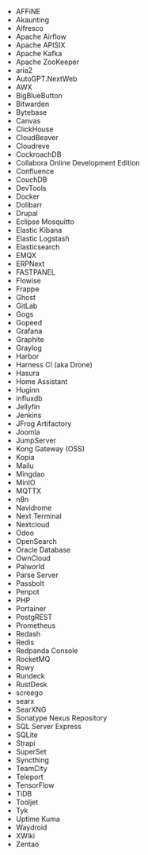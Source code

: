 - AFFiNE
- Akaunting
- Alfresco
- Apache Airflow
- Apache APISIX
- Apache Kafka
- Apache ZooKeeper
- aria2
- AutoGPT.NextWeb
- AWX
- BigBlueButton
- Bitwarden
- Bytebase
- Canvas
- ClickHouse
- CloudBeaver
- Cloudreve
- CockroachDB
- Collabora Online Development Edition
- Confluence
- CouchDB
- DevTools
- Docker
- Dolibarr
- Drupal
- Eclipse Mosquitto
- Elastic Kibana
- Elastic Logstash
- Elasticsearch
- EMQX
- ERPNext
- FASTPANEL
- Flowise
- Frappe
- Ghost
- GitLab
- Gogs
- Gopeed
- Grafana
- Graphite
- Graylog
- Harbor
- Harness CI (aka Drone)
- Hasura
- Home Assistant
- Huginn
- influxdb
- Jellyfin
- Jenkins
- JFrog Artifactory
- Joomla
- JumpServer
- Kong Gateway (OSS)
- Kopia
- Mailu
- Mingdao
- MinIO
- MQTTX
- n8n
- Navidrome
- Next Terminal
- Nextcloud 
- Odoo
- OpenSearch
- Oracle Database
- OwnCloud 
- Palworld
- Parse Server
- Passbolt
- Penpot
- PHP
- Portainer
- PostgREST
- Prometheus
- Redash
- Redis 
- Redpanda Console
- RocketMQ
- Rowy
- Rundeck
- RustDesk 
- screego
- searx
- SearXNG
- Sonatype Nexus Repository
- SQL Server Express
- SQLite
- Strapi
- SuperSet
- Syncthing
- TeamCity
- Teleport
- TensorFlow
- TiDB
- Tooljet
- Tyk
- Uptime Kuma
- Waydroid
- XWiki
- Zentao